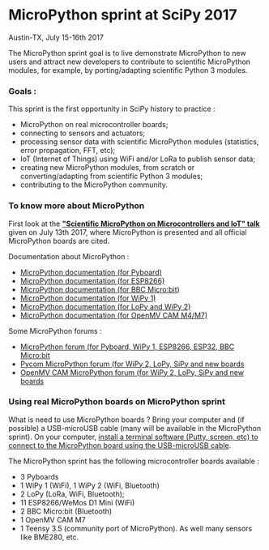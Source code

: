 # MicroPython sprint at SciPy 2017
Austin-TX, July 15-16th 2017

The MicroPython sprint goal is to live demonstrate MicroPython to new users and attract new developers to contribute to scientific MicroPython modules, for example, by porting/adapting scientific Python 3 modules.  

### Goals :

This sprint is the first opportunity in SciPy history to practice :
- MicroPython on real microcontroller boards;
- connecting to sensors and actuators;
- processing sensor data with scientific MicroPython modules (statistics, error propagation, FFT, etc);
- IoT (Internet of Things) using WiFi and/or LoRa to publish sensor data;
- creating new MicroPython modules, from scratch or converting/adapting from scientific Python 3 modules;
- contributing to the MicroPython community.

### To know more about MicroPython

First look at the [**"Scientific MicroPython on Microcontrollers and IoT" talk**](http://www.robertocolistete.net/MicroPythonSciPy2017/#/) given on July 13th 2017, where MicroPython is presented and all official MicroPython boards are cited.

Documentation about MicroPython :
* [MicroPython documentation (for Pyboard)](http://docs.micropython.org/en/latest/pyboard/)
* [MicroPython documentation (for ESP8266)](http://docs.micropython.org/en/latest/esp8266/)
* [MicroPython documentation (for BBC Micro:bit)](https://microbit-micropython.readthedocs.io/en/latest/)
* [MicroPython documentation (for WiPy 1)](http://docs.micropython.org/en/latest/wipy/index.html)
* [MicroPython documentation (for LoPy and WiPy 2)](https://docs.pycom.io/)
* [MicroPython documentation (for OpenMV CAM M4/M7)](http://docs.openmv.io/)

Some MicroPython forums :
* [MicroPython forum (for Pyboard, WiPy 1, ESP8266, ESP32, BBC Micro:bit](https://forum.micropython.org/)
* [Pycom MicroPython forum (for WiPy 2, LoPy, SiPy and new boards](https://forum.pycom.io/)
* [OpenMV CAM MicroPython forum (for WiPy 2, LoPy, SiPy and new boards](http://forums.openmv.io/)

### Using real MicroPython boards on MicroPython sprint

What is need to use MicroPython boards ? Bring your computer and (if possible) a USB-microUSB cable (many will be available in the MicroPython sprint). On your computer, [install a terminal software (Putty, screen, etc) to connect to the MicroPython board using the USB-microUSB cable](http://docs.micropython.org/en/latest/pyboard/pyboard/tutorial/repl.html). 

The MicroPython sprint has the following microcontroller boards available :
* 3 Pyboards
* 1 WiPy 1 (WiFi), 1 WiPy 2 (WiFi, Bluetooth)
* 2 LoPy (LoRa, WiFi, Bluetooth);
* 11 ESP8266/WeMos D1 Mini (WiFi)
* 2 BBC Micro:bit (Bluetooth)
* 1 OpenMV CAM M7
* 1 Teensy 3.5 (community port of MicroPython).
As well many sensors like BME280, etc.

